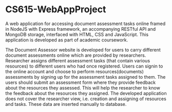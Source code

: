 # CS615-WebAppProject

A web application for accessing document assessment tasks online framed in NodeJS with Express framework, an accompanying RESTful API and MongoDB storage, interfaced with HTML, CSS and JavaScript. This application is developed as part of academic coursework.

The Document Assessor website is developed for users to carry different document assessments online which are provided by researchers. Researcher assigns different assessment tasks (that contain various resources) to different users who had once registered. Users can signin to the online account and choose to perform resources(documents) assessments by signing up for the assessment tasks assigned to them. The users should submit an assessment form where they provide feedback about the resources they assessed. This will help the researcher to know the feedback about the resources they assigned. The developed application does not cover the researcher view, i.e. creation and assigning of resources and tasks. These data are inserted manually to database.

